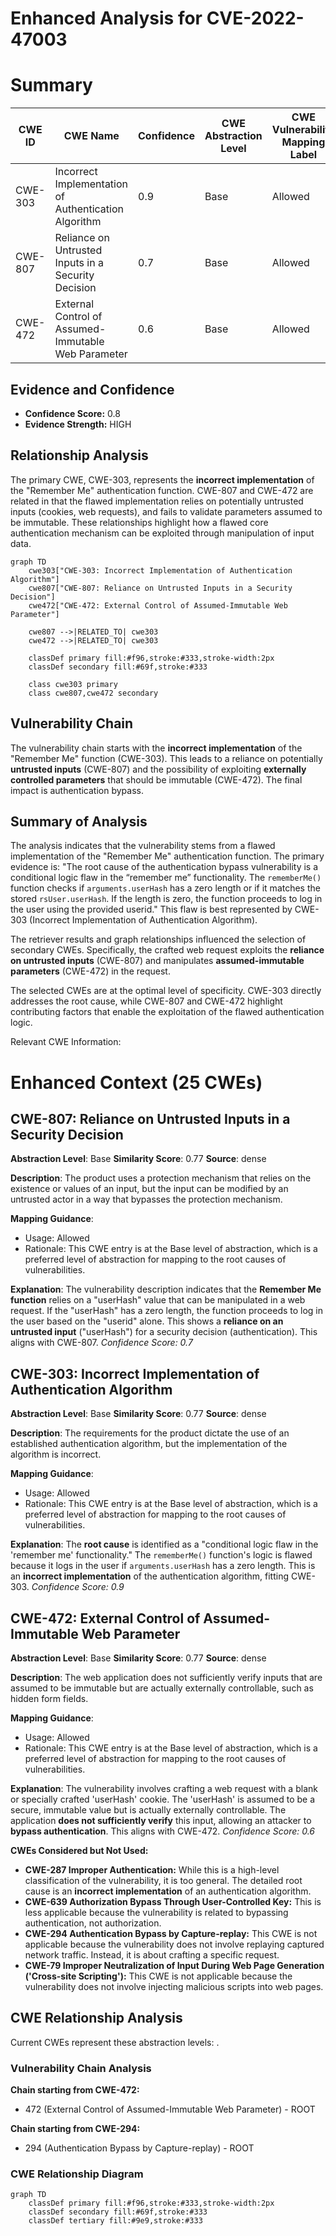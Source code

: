 # Enhanced Analysis for CVE-2022-47003

# Summary
| CWE ID | CWE Name | Confidence | CWE Abstraction Level | CWE Vulnerability Mapping Label | CWE-Vulnerability Mapping Notes |
|---|---|---|---|---|---|
| CWE-303 | Incorrect Implementation of Authentication Algorithm | 0.9 | Base | Allowed | Primary CWE |
| CWE-807 | Reliance on Untrusted Inputs in a Security Decision | 0.7 | Base | Allowed | Secondary CWE |
| CWE-472 | External Control of Assumed-Immutable Web Parameter | 0.6 | Base | Allowed | Secondary CWE |

## Evidence and Confidence

*   **Confidence Score:** 0.8
*   **Evidence Strength:** HIGH

## Relationship Analysis
The primary CWE, CWE-303, represents the **incorrect implementation** of the "Remember Me" authentication function. CWE-807 and CWE-472 are related in that the flawed implementation relies on potentially untrusted inputs (cookies, web requests), and fails to validate parameters assumed to be immutable. These relationships highlight how a flawed core authentication mechanism can be exploited through manipulation of input data.

```mermaid
graph TD
    cwe303["CWE-303: Incorrect Implementation of Authentication Algorithm"]
    cwe807["CWE-807: Reliance on Untrusted Inputs in a Security Decision"]
    cwe472["CWE-472: External Control of Assumed-Immutable Web Parameter"]
    
    cwe807 -->|RELATED_TO| cwe303
    cwe472 -->|RELATED_TO| cwe303
    
    classDef primary fill:#f96,stroke:#333,stroke-width:2px
    classDef secondary fill:#69f,stroke:#333
    
    class cwe303 primary
    class cwe807,cwe472 secondary
```

## Vulnerability Chain
The vulnerability chain starts with the **incorrect implementation** of the "Remember Me" function (CWE-303). This leads to a reliance on potentially **untrusted inputs** (CWE-807) and the possibility of exploiting **externally controlled parameters** that should be immutable (CWE-472). The final impact is authentication bypass.

## Summary of Analysis
The analysis indicates that the vulnerability stems from a flawed implementation of the "Remember Me" authentication function. The primary evidence is: "The root cause of the authentication bypass vulnerability is a conditional logic flaw in the “remember me” functionality. The `rememberMe()` function checks if `arguments.userHash` has a zero length or if it matches the stored `rsUser.userHash`. If the length is zero, the function proceeds to log in the user using the provided userid." This flaw is best represented by CWE-303 (Incorrect Implementation of Authentication Algorithm).

The retriever results and graph relationships influenced the selection of secondary CWEs. Specifically, the crafted web request exploits the **reliance on untrusted inputs** (CWE-807) and manipulates **assumed-immutable parameters** (CWE-472) in the request.

The selected CWEs are at the optimal level of specificity. CWE-303 directly addresses the root cause, while CWE-807 and CWE-472 highlight contributing factors that enable the exploitation of the flawed authentication logic.

Relevant CWE Information:

# Enhanced Context (25 CWEs)

## CWE-807: Reliance on Untrusted Inputs in a Security Decision
**Abstraction Level**: Base
**Similarity Score**: 0.77
**Source**: dense

**Description**:
The product uses a protection mechanism that relies on the existence or values of an input, but the input can be modified by an untrusted actor in a way that bypasses the protection mechanism.

**Mapping Guidance**:
- Usage: Allowed
- Rationale: This CWE entry is at the Base level of abstraction, which is a preferred level of abstraction for mapping to the root causes of vulnerabilities.

**Explanation**: The vulnerability description indicates that the **Remember Me function** relies on a "userHash" value that can be manipulated in a web request. If the "userHash" has a zero length, the function proceeds to log in the user based on the "userid" alone. This shows a **reliance on an untrusted input** ("userHash") for a security decision (authentication). This aligns with CWE-807.
*Confidence Score: 0.7*

## CWE-303: Incorrect Implementation of Authentication Algorithm
**Abstraction Level**: Base
**Similarity Score**: 0.77
**Source**: dense

**Description**:
The requirements for the product dictate the use of an established authentication algorithm, but the implementation of the algorithm is incorrect.

**Mapping Guidance**:
- Usage: Allowed
- Rationale: This CWE entry is at the Base level of abstraction, which is a preferred level of abstraction for mapping to the root causes of vulnerabilities.

**Explanation**: The **root cause** is identified as a "conditional logic flaw in the 'remember me' functionality." The `rememberMe()` function's logic is flawed because it logs in the user if `arguments.userHash` has a zero length. This is an **incorrect implementation** of the authentication algorithm, fitting CWE-303.
*Confidence Score: 0.9*

## CWE-472: External Control of Assumed-Immutable Web Parameter
**Abstraction Level**: Base
**Similarity Score**: 0.77
**Source**: dense

**Description**:
The web application does not sufficiently verify inputs that are assumed to be immutable but are actually externally controllable, such as hidden form fields.

**Mapping Guidance**:
- Usage: Allowed
- Rationale: This CWE entry is at the Base level of abstraction, which is a preferred level of abstraction for mapping to the root causes of vulnerabilities.

**Explanation**: The vulnerability involves crafting a web request with a blank or specially crafted 'userHash' cookie. The 'userHash' is assumed to be a secure, immutable value but is actually externally controllable. The application **does not sufficiently verify** this input, allowing an attacker to **bypass authentication**. This aligns with CWE-472.
*Confidence Score: 0.6*

**CWEs Considered but Not Used:**

*   **CWE-287 Improper Authentication:** While this is a high-level classification of the vulnerability, it is too general. The detailed root cause is an **incorrect implementation** of an authentication algorithm.
*   **CWE-639 Authorization Bypass Through User-Controlled Key:** This is less applicable because the vulnerability is related to bypassing authentication, not authorization.
*   **CWE-294 Authentication Bypass by Capture-replay:** This CWE is not applicable because the vulnerability does not involve replaying captured network traffic. Instead, it is about crafting a specific request.
*   **CWE-79 Improper Neutralization of Input During Web Page Generation ('Cross-site Scripting'):** This CWE is not applicable because the vulnerability does not involve injecting malicious scripts into web pages.


## CWE Relationship Analysis

Current CWEs represent these abstraction levels: .


### Vulnerability Chain Analysis

**Chain starting from CWE-472:**
- 472 (External Control of Assumed-Immutable Web Parameter) - ROOT


**Chain starting from CWE-294:**
- 294 (Authentication Bypass by Capture-replay) - ROOT



### CWE Relationship Diagram

```mermaid
graph TD
    classDef primary fill:#f96,stroke:#333,stroke-width:2px
    classDef secondary fill:#69f,stroke:#333
    classDef tertiary fill:#9e9,stroke:#333
```